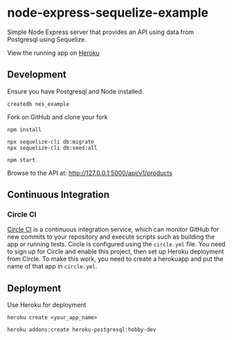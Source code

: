 # node-express-sequelize-example

Simple Node Express server that provides an API using data from Postgresql using Sequelize.

View the running app on [Heroku](https://node-express-sequelize-example.herokuapp.com/)


## Development

Ensure you have Postgresql and Node installed.

    createdb nes_example

Fork on GitHub and clone your fork

    npm install
    
    npx sequelize-cli db:migrate
    npx sequelize-cli db:seed:all
    
    npm start

Browse to the API at: http://127.0.0.1:5000/api/v1/products


## Continuous Integration

### Circle CI

[Circle CI](https://circleci.com/) is a continuous integration service, which can monitor GitHub for new commits
to your repository and execute scripts such as building the app or running tests. Circle is 
configured using the `circle.yml` file. You need to sign up for Circle and enable this project, then
set up Heroku deployment from Circle. To make this work, you need to create a herokuapp and put the
name of that app in `circle.yml`.


## Deployment

Use Heroku for deployment

    heroku create <your_app_name>

    heroku addons:create heroku-postgresql:hobby-dev